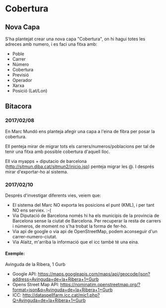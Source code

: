 # Cobertura

## Nova Capa

S'ha plantejat crear una nova capa "Cobertura", on hi hagui totes les adreces amb numero, i es faci una fitxa amb:

* Poble
* Carrer
* Número
* Cobertura
* Previsió
* Operador
* Xarxa
* Posició (Lat/Lon)

## Bitacora

### 2017/02/08

En Marc Mundó ens planteja afegir una capa a l'eina de fibra per posar la cobertura.

Ell penteja mirar de migrar tots els carrers/numeros/poblacions per tal de tenir una fitxa amb possible cobertura d'aquell lloc.

Ell via myapps + diputacio de barcelona (http://sitmun.diba.cat/sitmun2/inicio.jsp) penteja migrar les @. I després mirar d'exportar-ho al sistema.


### 2017/02/10

Després d'investigar diferents vies, veiem que:

* El sistema del Marc NO exporta les posicions el punt (KML), i per tant NO ens serviex. :-(
* Via Diputació de Barcelona només hi ha els municipis de la provincia de Barcelona sense la ciutat de Barcelona. Per recuperar la resta de carrers i números, de moment no s'ha trobat la forma de fer-ho.
* Via api de google o via api de OpenStreetMap, podem aconseguir d'un carrer-numero-ciutat.
* Via Alaitz, m'arriba la informació que el icc també té una eina.

#### Exemple:

Avinguda de la Ribera, 1 Gurb

* Google API: https://maps.googleapis.com/maps/api/geocode/json?address=Avinguda+de+la+Ribera+1+Gurb
* Opens Street Map API: https://nominatim.openstreetmap.org/?format=json&q=Avinguda+de+la+Ribera+1+Gurb
* ICC:
http://dataspellfarm.icc.cat/mic1.php?Q=Avinguda+de+la+Ribera+1+Gurb
